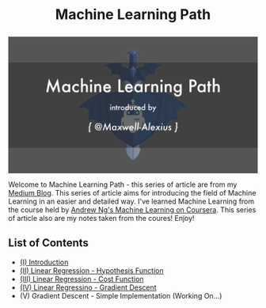 # <p align="center">Machine Learning Path</p>

<img align="center" src="title.png" />

Welcome to Machine Learning Path - this series of article are from my <a href="https://medium.com/@maximilianhuang">Medium Blog</a>. This series of article aims for introducing the field of Machine Learning in an easier and detailed way. I've learned Machine Learning from the course held by <a href="https://www.coursera.org/learn/machine-learning">Andrew Ng's Machine Learning on Coursera</a>. This series of article also are my notes taken from the coures! Enjoy!

## List of Contents

- <a href="https://medium.com/@maximilianhuang/machine-learning-path-i-f6894c07d4b2">(I) Introduction</a>
- <a href="https://medium.com/@maximilianhuang/machine-learning-path-ii-34ceee877bb0">(II) Linear Regression - Hypothesis Function</a>
- <a href="https://medium.com/@maximilianhuang/machine-learning-cost-function-e0abba6180ee">(III) Linear Regression - Cost Function</a>
- <a href="https://medium.com/@maximilianhuang/machine-learning-path-iv-565e55e9edf6">(IV) Linear Regressino - Gradient Descent</a>
- (V) Gradient Descent - Simple Implementation (Working On...)